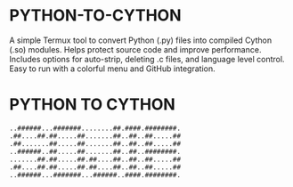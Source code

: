 # PYTHON-TO-CYTHON
A simple Termux tool to convert Python (.py) files into compiled Cython (.so) modules. Helps protect source code and improve performance. Includes options for auto-strip, deleting .c files, and language level control. Easy to run with a colorful menu and GitHub integration.

# PYTHON TO CYTHON

```text
..######...#######........##.####.########.
.##....##.##.....##.......##..##..##.....##
.##.......##.....##.......##..##..##.....##
..######..##.....##.......##..##..########.
.......##.##.....##.##....##..##..##.....##
.##....##.##.....##.##....##..##..##.....##
..######...#######...######..####.########.
